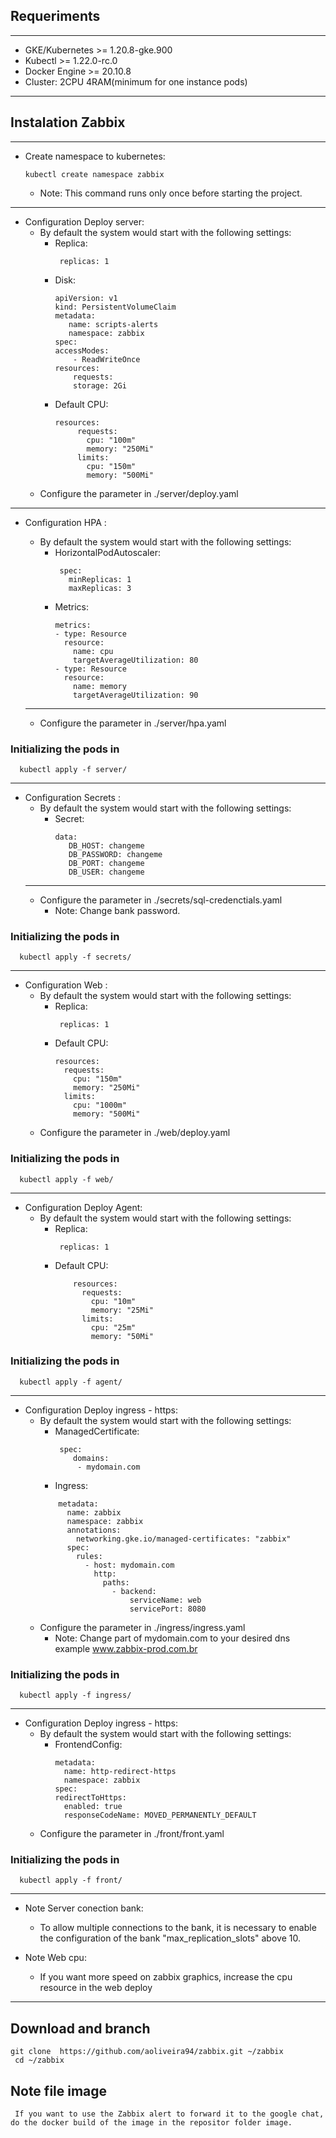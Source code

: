 ## Requeriments
---
* GKE/Kubernetes >= 1.20.8-gke.900
* Kubectl >= 1.22.0-rc.0
* Docker Engine >= 20.10.8
* Cluster: 2CPU 4RAM(minimum for one instance pods)
----
## Instalation Zabbix
----
* Create namespace to kubernetes:
   ```
   kubectl create namespace zabbix
  ```
   * Note: This command runs only once before starting the project.
----
* Configuration Deploy server:
  * By default the system would start with the following settings:
    * Replica:
       ```
        replicas: 1
        ```
    * Disk:
        ```
        apiVersion: v1
        kind: PersistentVolumeClaim
        metadata:
           name: scripts-alerts
           namespace: zabbix
        spec:
        accessModes:
            - ReadWriteOnce
        resources:
            requests:
            storage: 2Gi
        ```
    * Default CPU:
       ```
       resources:
            requests:
              cpu: "100m"
              memory: "250Mi"
            limits:
              cpu: "150m"
              memory: "500Mi"
        ```
   * Configure the parameter in ./server/deploy.yaml
----
* Configuration HPA :
  * By default the system would start with the following settings:
    * HorizontalPodAutoscaler:
       ```
        spec:
          minReplicas: 1
          maxReplicas: 3
       ```
    * Metrics:
        ```
        metrics:
        - type: Resource
          resource:
            name: cpu
            targetAverageUtilization: 80
        - type: Resource
          resource:
            name: memory
            targetAverageUtilization: 90
        ```
  ----

  * Configure the parameter in ./server/hpa.yaml

### Initializing the pods in
   ```
     kubectl apply -f server/
   ```
----
* Configuration Secrets :
  * By default the system would start with the following settings:
    * Secret:
       ```
       data:
          DB_HOST: changeme
          DB_PASSWORD: changeme
          DB_PORT: changeme
          DB_USER: changeme
      ```
  ----
  * Configure the parameter in ./secrets/sql-credenctials.yaml
    * Note: Change bank password.
### Initializing the pods in
   ```
     kubectl apply -f secrets/
  ```
----
* Configuration Web :
  * By default the system would start with the following settings:
     * Replica:
       ```
        replicas: 1
        ```
     * Default CPU:
          ```
          resources:
            requests:
              cpu: "150m"
              memory: "250Mi"
            limits:
              cpu: "1000m"
              memory: "500Mi"
        ```
   * Configure the parameter in ./web/deploy.yaml
### Initializing the pods in
   ```
     kubectl apply -f web/
   ```
----
* Configuration Deploy Agent:
  * By default the system would start with the following settings:
    * Replica:
       ```
        replicas: 1
        ```
    * Default CPU:
      ```
          resources:
            requests:
              cpu: "10m"
              memory: "25Mi"
            limits:
              cpu: "25m"
              memory: "50Mi"
        ```
### Initializing the pods in
   ```
     kubectl apply -f agent/
   ```
----
* Configuration Deploy ingress - https:
  * By default the system would start with the following settings:
    * ManagedCertificate:
        ```
         spec:
            domains:
             - mydomain.com
        ```
    * Ingress:
    ```
        metadata:
          name: zabbix
          namespace: zabbix
          annotations:
            networking.gke.io/managed-certificates: "zabbix"
          spec:
            rules:
              - host: mydomain.com
                http:
                  paths:
                    - backend:
                        serviceName: web
                        servicePort: 8080
       ```
  * Configure the parameter in ./ingress/ingress.yaml
    * Note: Change part of mydomain.com to your desired dns example www.zabbix-prod.com.br
### Initializing the pods in
   ```
     kubectl apply -f ingress/
   ```
----
* Configuration Deploy ingress - https:
  * By default the system would start with the following settings:
    * FrontendConfig:
        ```
        metadata:
          name: http-redirect-https
          namespace: zabbix
      spec:
        redirectToHttps:
          enabled: true
          responseCodeName: MOVED_PERMANENTLY_DEFAULT
        ```
  * Configure the parameter in ./front/front.yaml
### Initializing the pods in
   ```
     kubectl apply -f front/
   ```
----
* Note Server conection bank:
    *  To allow multiple connections to the bank, it is necessary to enable the configuration of the bank "max_replication_slots" above 10.

* Note Web cpu:
   *  If you want more speed on zabbix graphics, increase the cpu resource in the web deploy
---

## Download and branch

  ```
  git clone  https://github.com/aoliveira94/zabbix.git ~/zabbix
   cd ~/zabbix
```
## Note file image
 ```
  If you want to use the Zabbix alert to forward it to the google chat, do the docker build of the image in the repositor folder image.
```